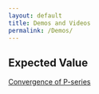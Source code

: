 ```yaml
---
layout: default
title: Demos and Videos
permalink: /Demos/
---
```


## Expected Value

[Convergence of P-series](http://webwork.cse.ucsd.edu/misc/expected.html)
